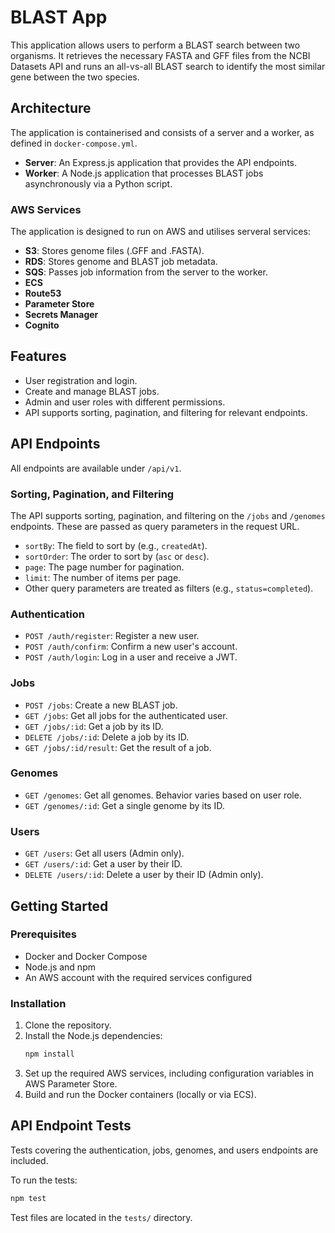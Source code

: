 # BLAST App

This application allows users to perform a BLAST search between two organisms. It retrieves the necessary FASTA and GFF files from the NCBI Datasets API and runs an all-vs-all BLAST search to identify the most similar gene between the two species.

## Architecture

The application is containerised and consists of a server and a worker, as defined in `docker-compose.yml`.

  * **Server**: An Express.js application that provides the API endpoints.
  * **Worker**: A Node.js application that processes BLAST jobs asynchronously via a Python script.

### AWS Services

The application is designed to run on AWS and utilises serveral services:

  * **S3**: Stores genome files (.GFF and .FASTA).
  * **RDS**: Stores genome and BLAST job metadata.
  * **SQS**: Passes job information from the server to the worker.
  * **ECS**
  * **Route53**
  * **Parameter Store**
  * **Secrets Manager**
  * **Cognito**

## Features

  * User registration and login.
  * Create and manage BLAST jobs.
  * Admin and user roles with different permissions.
  * API supports sorting, pagination, and filtering for relevant endpoints.

## API Endpoints

All endpoints are available under `/api/v1`.

### Sorting, Pagination, and Filtering

The API supports sorting, pagination, and filtering on the `/jobs` and `/genomes` endpoints. These are passed as query parameters in the request URL.

  * `sortBy`: The field to sort by (e.g., `createdAt`).
  * `sortOrder`: The order to sort by (`asc` or `desc`).
  * `page`: The page number for pagination.
  * `limit`: The number of items per page.
  * Other query parameters are treated as filters (e.g., `status=completed`).

### Authentication

  * `POST /auth/register`: Register a new user.
  * `POST /auth/confirm`: Confirm a new user's account.
  * `POST /auth/login`: Log in a user and receive a JWT.

### Jobs

  * `POST /jobs`: Create a new BLAST job.
  * `GET /jobs`: Get all jobs for the authenticated user.
  * `GET /jobs/:id`: Get a job by its ID.
  * `DELETE /jobs/:id`: Delete a job by its ID.
  * `GET /jobs/:id/result`: Get the result of a job.

### Genomes

  * `GET /genomes`: Get all genomes. Behavior varies based on user role.
  * `GET /genomes/:id`: Get a single genome by its ID.

### Users

  * `GET /users`: Get all users (Admin only).
  * `GET /users/:id`: Get a user by their ID.
  * `DELETE /users/:id`: Delete a user by their ID (Admin only).

## Getting Started

### Prerequisites

  * Docker and Docker Compose
  * Node.js and npm
  * An AWS account with the required services configured

### Installation

1.  Clone the repository.
2.  Install the Node.js dependencies:
    ```bash
    npm install
    ```
3.  Set up the required AWS services, including configuration variables in AWS Parameter Store.
4.  Build and run the Docker containers (locally or via ECS).

## API Endpoint Tests

Tests covering the authentication, jobs, genomes, and users endpoints are included.

To run the tests:

```bash
npm test
```

Test files are located in the `tests/` directory.
